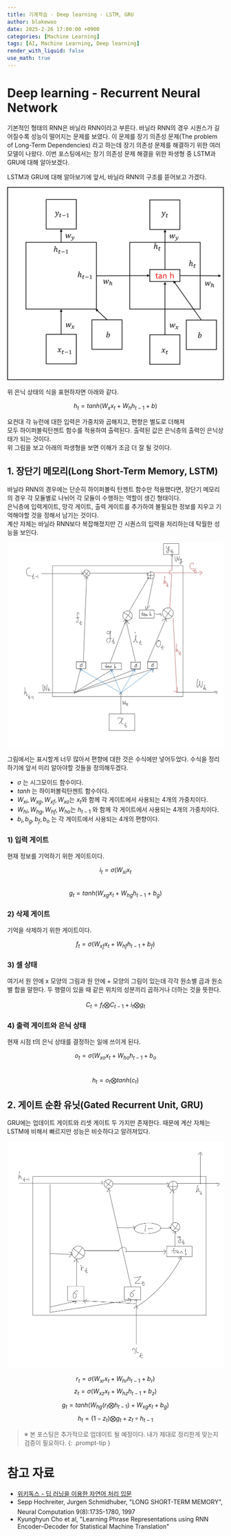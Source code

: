 ```yaml
---
title: 기계학습 - Deep learning - LSTM, GRU
author: blakewoo
date: 2025-2-26 17:00:00 +0900
categories: [Machine Learning]
tags: [AI, Machine Learning, Deep learning]
render_with_liquid: false
use_math: true
---
```


# Deep learning - Recurrent Neural Network
기본적인 형태의 RNN은 바닐라 RNN이라고 부른다. 바닐라 RNN의 경우
시퀀스가 길어질수록 성능이 떨어지는 문제를 보였다. 이 문제를 장기 의존성 문제(The problem of Long-Term 
Dependencies) 라고 하는데 장기 의존성 문제를 해결하기 위한 여러 모델이 나왔다.
이번 포스팅에서는 장기 의존성 문제 해결을 위한 파생형 중 LSTM과 GRU에 대해 알아보겠다.

LSTM과 GRU에 대해 알아보기에 앞서, 바닐라 RNN의 구조를 뜯어보고 가겠다.    

![img.png](/assets/blog/algorithm/AI/deeplearning/LSTM,GRU/img.png)

위 은닉 상태의 식을 표현하자면 아래와 같다.

$$ h_{t}=tanh(W_{x}x_{t}+W_{h}h_{t-1}+b) $$

요컨대 각 뉴런에 대한 입력은 가중치와 곱해지고, 편향은 별도로 더해져   
모두 하이퍼볼릭탄젠트 함수를 적용하여 출력된다. 출력된 값은 은닉층의 출력인 은닉상태가 되는 것이다.   
위 그림을 보고 아래의 파생형을 보면 이해가 조금 더 잘 될 것이다.

## 1. 장단기 메모리(Long Short-Term Memory, LSTM)
바닐라 RNN의 경우에는 단순히 하이퍼볼릭 탄젠트 함수만 적용했다면, 장단기 메모리의 경우
각 모듈별로 나뉘어 각 모듈이 수행하는 역할이 생긴 형태이다.   
은닉층에 입력게이트, 망각 게이트, 출력 게이트를 추가하여 불필요한 정보를 지우고 기억해야할 것을
정해서 남기는 것이다.   
계산 자체는 바닐라 RNN보다 복잡해졌지만 긴 시퀀스의 입력을 처리하는데 탁월한 성능을 보인다.

![img_1.png](/assets/blog/algorithm/AI/deeplearning/LSTM,GRU/img_1.png)

그림에서는 표시할게 너무 많아서 편향에 대한 것은 수식에만 넣어두었다.
수식을 정리하기에 앞서 미리 알아야할 것들을 정의해두겠다.

- $\sigma$ 는 시그모이드 함수이다.
- $tanh$ 는 하이퍼볼릭탄젠트 함수이다.
- $W_{xi},W_{xg},W_{xf},W_{xo}$는 $x_{t}$와 함께 각 게이트에서 사용되는 4개의 가중치이다.
- $W_{hi},W_{hg},W_{hf},W_{ho}$는 $h_{t-1}$ 와 함께 각 게이트에서 사용되는 4개의 가중치이다.
- $b_{i},b_{g},b_{f},b_{o}$ 는 각 게이트에서 사용되는 4개의 편향이다.

### 1) 입력 게이트
현재 정보를 기억하기 위한 게이트이다.

$$ i_{t} = \sigma(W_{xi}x_{t} $$   
$$ g_{t}=tanh(W_{xg}x_{t}+W_{hg}h_{t-1}+b_{g}) $$

### 2) 삭제 게이트
기억을 삭제하기 위한 게이트이다.

$$f_{t} = \sigma(W_{xf}x_{t}+W_{hf}h_{t-1}+b_{f})$$

### 3) 셀 상태
여기서 원 안에 x 모양의 그림과 원 안에 + 모양의 그림이 있는데
각각 원소별 곱과 원소별 합을 말한다. 두 행렬이 있을 때 같은 위치의 성분끼리 곱하거나 더하는 것을 뜻한다.

$$C_{t}=f_{t} \bigotimes_{}^{} C_{t-1} + i_{t} \bigotimes_{}^{} g_{t} $$

### 4) 출력 게이트와 은닉 상태
현재 시점 t의 은닉 상태를 결정하는 일에 쓰이게 된다.

$$o_{t} = \sigma(W_{xo}x_{t}+W_{ho}h_{t-1}+b_{o}$$   
$$h_{t}=o_{t} \bigotimes_{}^{} tanh(c_{t})$$

## 2. 게이트 순환 유닛(Gated Recurrent Unit, GRU)
GRU에는 업데이트 게이트와 리셋 게이트 두 가지만 존재한다. 때문에 계산 자체는 LSTM에 비해서 빠르지만 성능은 비슷하다고 알려져있다.

![img_2.png](/assets/blog/algorithm/AI/deeplearning/LSTM,GRU/img_2.png)

$$r_{t}=σ(W_{xr}x_{t}+W_{hr}h_{t-1}+b_{r})$$
$$z_{t}=σ(W_{xz}x_{t}+W_{hz}h_{t-1}+b_{z})$$
$$g_{t}=tanh(W_{hg}(r_{t} \bigotimes_{}^{} h_{t-1})+W_{xg}x_{t}+b_{g})$$
$$h_{t}=(1-z_{t}) \bigotimes_{}^{} g_{t}+z_{t}∘h_{t-1}$$

> ※ 본 포스팅은 추가적으로 업데이트 될 예정이다. 내가 제대로 정리한게 맞는지 검증이 필요하다.
{: .prompt-tip }

# 참고 자료
- [위키독스 - 딥 러닝을 이용한 자연어 처리 입문](https://wikidocs.net/book/2155)  
- Sepp Hochreiter, Jurgen Schmidhuber, "LONG SHORT-TERM MEMORY", Neural Computation 9(8):1735-1780, 1997
- Kyunghyun Cho et al, "Learning Phrase Representations using RNN Encoder–Decoder for Statistical Machine Translation"
